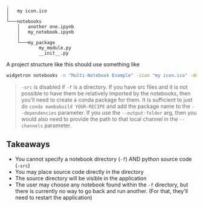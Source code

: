 ```
.
│   my icon.ico
│
└───notebooks
    │   another one.ipynb
    │   my_notebook.ipynb
    │
    └───my_package
            my_module.py
            __init__.py
```


A project structure like this should use something like
```bash
widgetron notebooks -n "Multi-Notebook Example" -icon "my icon.ico" -deps numpy matplotlib ipywidgets -c conda-forge
```

> `-src` is disabled if `-f` is a directory. 
> If you have src files and it is not possible to have them be relatively imported by the notebooks,
> then you'll need to create a conda package for them. It is sufficient
> to just do `conda mambabuild YOUR-RECIPE` and add the package name to the
> `--dependencies` parameter. If you use the `--output-folder` arg, then you would also
> need to provide the path to that local channel in the `--channels` parameter.

## Takeaways
- You cannot specify a notebook directory (`-f`) AND python source code (`-src`)
- You may place source code directly in the directory
- The source directory will be visible in the application
- The user may choose any notebook found within the `-f` directory, but there is currently no way to go back and run another. (For that, they'll need to restart the application)
